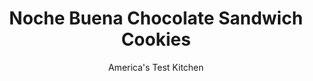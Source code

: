 ---
layout: ../../layouts/MarkdownPostLayout.astro
title: Noche Buena Chocolate Sandwich Cookies
author: America's Test Kitchen
pubDate: 2023-03-15
description: "These Christmas Eve chocolate sandwich cookies are infused with the rich flavors of Dutch-processed cocoa, coffee liqueur, and dulce de leche."
image_url: https://res.cloudinary.com/hksqkdlah/image/upload/ar_1:1,c_fill,dpr_2.0,f_auto,fl_lossy.progressive.strip_profile,g_faces:auto,q_auto:low,w_344/9561_sfs-nochebuenas-11
tags: ["Desserts or Baked Goods","Chocolate","Cookies","Holiday","Contest Recipes"]
calories: 3863
protein: 2
carbohydrates: 22
fats: 
fiber: 1
ingredients: ["1/3 cup, blanched almonds","1 1/2 cups (7 1/2 ounces), all-purpose flour","1/4 cup (3/4 ounces), Dutch-processed cocoa","1/2 teaspoon, salt","1/4 teaspoon, cayenne pepper","12 tablespoons, unsalted butter, softened","2/3 cup (4 2/3 ounces), granulated sugar","4 ounces, bittersweet chocolate, melted and cooled","2 large, egg yolks","2 tablespoons, coffee liqueur","1 teaspoon, vanilla extract","1/4 cup, dulce de leche"]
serves: 20
time: "1 hour, plus 40 minutes cooling"
instructions: ["Adjust oven racks to upper-middle and lower-middle positions and heat oven to 350 degrees. Line 2 baking sheets with parchment paper. Process almonds in food processor until finely ground, about 30 seconds. Combine flour, cocoa, salt, and cayenne in bowl.","Using stand mixer fitted with paddle, beat butter and sugar on medium-high speed until pale and fluffy, about 2 minutes. Add melted chocolate, egg yolks, liqueur, and vanilla and beat until incorporated. Reduce speed to low, add flour mixture in 3 additions and mix until just combined, scraping down bowl as needed.","Working with 2 teaspoons dough at a time, roll dough into balls and place 1 inch apart on prepared sheets. Sprinkle ground almonds on top, pressing lightly to adhere. Bake until edges appear dry, 8 to 10 minutes, switching and rotating sheets halfway through baking. Let cookies cool on sheets for 5 minutes and then transfer to wire rack to cool completely, about 40 minutes.","Spread 1/2 teaspoon dulce de leche over bottom of half of cookies and then top with remaining cookies to form sandwiches. Serve. (Cookies can be stored at room temperature for up to 3 days.)"]
nutrition: ["93 mg Potassium","54 mg Phosphorus","24 mg Calcium","21 mg Magnesium","66 mg Sodium","10 g Fat","3 g Monounsaturated","37 mg Cholesterol","5 g Saturated","1 g Fiber","16 µg Folic acid","8 µg Folate (food)","12 g Sugars","1 µg Vitamin K","5 g Water","22 g Carbs","36 µg Folate equivalent (total)","2 g Protein","68 µg Vitamin A","193 kcal Energy","11 g Sugars, added","3863 calories"]
notes: "Use either Kahlua or Tia Maria for the coffee liqueur. Dulce de leche, a Latin American caramel, is sold in the baking aisle of most supermarkets."
---